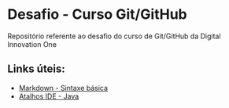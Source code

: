 # Desafio - Curso Git/GitHub
Repositório referente ao desafio do curso de Git/GitHub da Digital Innovation One

## Links úteis:
* [Markdown - Sintaxe básica](https://www.markdownguide.org/basic-syntax/)
* [Atalhos IDE - Java](https://gist.github.com/DS-Matheus/6875fd36217630ae38103783fc340886)
